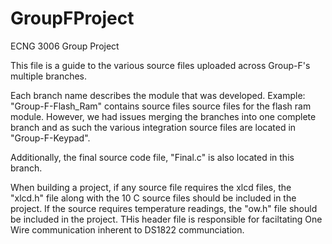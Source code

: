 # GroupFProject
ECNG 3006 Group Project

This file is a guide to the various source files uploaded across Group-F's multiple branches. 

Each branch name describes the module that was developed. Example: "Group-F-Flash_Ram" contains source files source files for the flash ram module. However, we had issues merging the branches into one complete branch and as such the various integration source files are located in "Group-F-Keypad".

Additionally, the final source code file, "Final.c" is also located in this branch.

When building a project, if any source file requires the xlcd files, the "xlcd.h" file along with the 10 C source files should be included in the project. If the source requires temperature readings, the "ow.h" file should be included in the project. THis header file is responsible for faciltating One Wire communication inherent to DS1822 communciation. 
